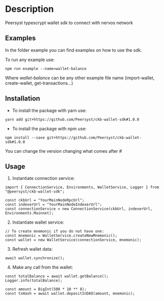 # Description

Peersyst typescrypt wallet sdk to connect with nervos network

## Examples

In the folder example you can find examples on how to use the sdk.

To run any example use:
```
npm run example --name=wallet-balance
```

Where _wallet-balance_ can be any other example file name (import-wallet, create-wallet, get-transactions...)

## Installation
- To install the package with yarn use:
```
yarn add git+https://github.com/Peersyst/ckb-wallet-sdk#1.0.0
```
- To install the package with npm use:
```
npm install --save git+https://github.com/Peersyst/ckb-wallet-sdk#1.0.0
```
You can change the version changing what comes after #

## Usage
1. Instantiate connection service:
```typescrypt
import { ConnectionService, Environments, WalletService, Logger } from "@peersyst/ckb-wallet-sdk";

const ckbUrl = "YourMainNodeRpcUrl";
const indexerUrl = "YourMainNodeIndexerUrl";
const connectionService = new ConnectionService(ckbUrl, indexerUrl, Environments.Mainnet);
```
2. Instantiate wallet service:
```typescrypt
// To create mnemonic if you do not have one:
const mnemonic = WalletService.createNewMnemonic();
const wallet = new WalletService(connectionService, mnemonic);
```
3. Refresh wallet data:
```typescrypt
await wallet.synchronize();
```
4. Make any call from the wallet:
```typescrypt
const totalBalance = await wallet.getBalance();
Logger.info(totalBalance);

const amount = BigInt(500 * 10 ** 8);
const txHash = await wallet.depositInDAO(amount, mnemonic);
```